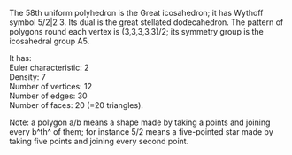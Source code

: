 The 58th uniform polyhedron is the Great icosahedron; it has Wythoff
symbol 5/2|2 3. Its dual is the great stellated dodecahedron. The
pattern of polygons round each vertex is (3,3,3,3,3)/2; its symmetry
group is the icosahedral group A5.

It has:\
 Euler characteristic: 2\
 Density: 7\
 Number of vertices: 12\
 Number of edges: 30\
 Number of faces: 20 (=20 triangles).

Note: a polygon a/b means a shape made by taking a points and joining
every b^th^ of them; for instance 5/2 means a five-pointed star made by
taking five points and joining every second point.
